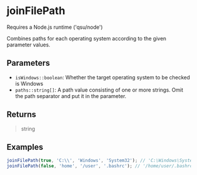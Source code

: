 # joinFilePath <Badge type="tip" text="JavaScript" />

<span class="node-required">Requires a Node.js runtime ('qsu/node')</span>

Combines paths for each operating system according to the given parameter values.

## Parameters

- `isWindows::boolean`: Whether the target operating system to be checked is Windows
- `paths::string[]`: A path value consisting of one or more strings. Omit the path separator and put it in the parameter.

## Returns

> string

## Examples

```javascript
joinFilePath(true, 'C:\\', 'Windows', 'System32'); // 'C:\Windows\System32'
joinFilePath(false, 'home', '/user', '.bashrc'); // '/home/user/.bashrc'
```
